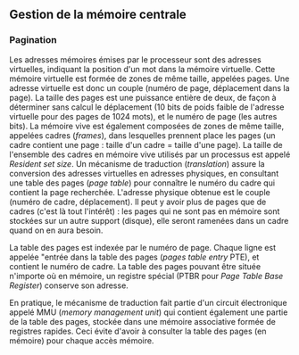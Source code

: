 ## Gestion de la mémoire centrale

### Pagination

Les adresses mémoires émises par le processeur sont des adresses virtuelles, indiquant la position
d'un mot dans la mémoire virtuelle. Cette mémoire virtuelle est formée de zones de même taille,
appelées pages. Une adresse virtuelle est donc un couple (numéro de page, déplacement dans la page).
La taille des pages est une puissance entière de deux, de façon à déterminer sans calcul le
déplacement (10 bits de poids faible de l'adresse virtuelle pour des pages de 1024 mots), et le
numéro de page (les autres bits). La mémoire vive est également composées de zones de même taille,
appelées cadres (*frames*), dans lesquelles prennent place les pages (un cadre contient une page :
taille d'un cadre = taille d'une page). La taille de l'ensemble des cadres en mémoire vive utilisés
par un processus est appelé *Resident set size*. Un mécanisme de traduction (*translation*) assure
la conversion des adresses virtuelles en adresses physiques, en consultant une table des pages
(*page table*) pour connaître le numéro du cadre qui contient la page recherchée. L'adresse physique
obtenue est le couple (numéro de cadre, déplacement). Il peut y avoir plus de pages que de cadres
(c'est là tout l'intérêt) : les pages qui ne sont pas en mémoire sont stockées sur un autre support
(disque), elle seront ramenées dans un cadre quand on en aura besoin.

La table des pages est indexée par le numéro de page. Chaque ligne est appelée "entrée dans la table
des pages (*pages table entry* PTE), et contient le numéro de cadre. La table des pages pouvant être
située n'importe où en mémoire, un registre spécial (PTBR pour *Page Table Base Register*) conserve
son adresse.

En pratique, le mécanisme de traduction fait partie d'un circuit électronique appelé MMU (*memory
management unit*) qui contient également une partie de la table des pages, stockée dans une mémoire
associative formée de registres rapides. Ceci évite d'avoir à consulter la table des pages (en
mémoire) pour chaque accès mémoire.

